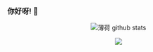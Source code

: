 ### 你好呀! 👋
<div align="center"> 
  
![薄荷 github stats](https://github-readme-stats-phi-cyan.vercel.app/api?username=21945764&show_icons=true)

<a href="https://github.com/21945764/BILIBILI-HELPER">
  <img align="center" src="https://github-readme-stats-phi-cyan.vercel.app/api/pin/?username=21945764&repo=BILIBILI-HELPER" />
</a>
</div>
